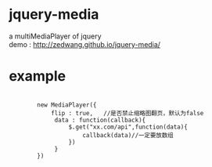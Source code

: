# jquery-media
a multiMediaPlayer of jquery<br>
demo : http://zedwang.github.io/jquery-media/
# example

<pre>
    <code>
        new MediaPlayer({
            flip : true,   //是否禁止缩略图翻页，默认为false
             data : function(callback){
                 $.get("xx.com/api",function(data){
                     callback(data)//一定要放数组
                 })
             }
        })
    </code>
</pre>

